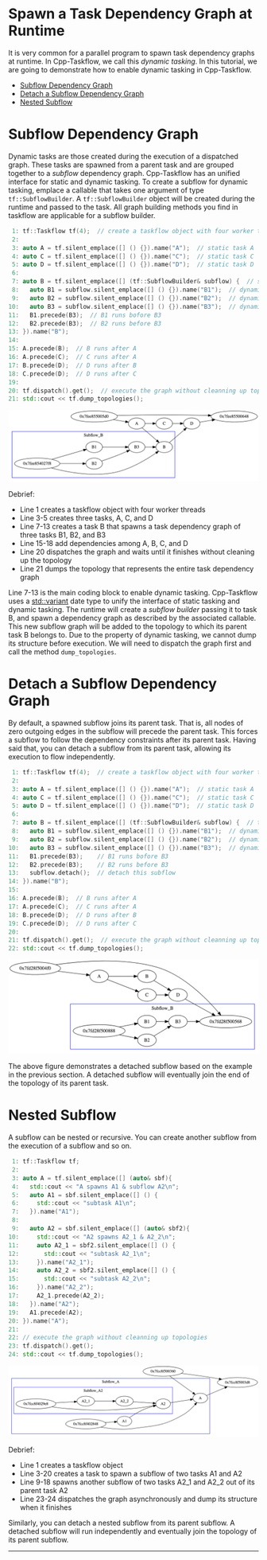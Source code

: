 # Spawn a Task Dependency Graph at Runtime

It is very common for a parallel program to 
spawn task dependency graphs at runtime.
In Cpp-Taskflow, we call this *dynamic tasking*.
In this tutorial, we are going to demonstrate how to enable dynamic tasking
in Cpp-Taskflow.

+ [Subflow Dependency Graph](#subflow-dependency-graph)
+ [Detach a Subflow Dependency Graph](#detach-a-subflow-dependency-graph)
+ [Nested Subflow](#nested-subflow)

# Subflow Dependency Graph

Dynamic tasks are those created during the execution of a dispatched graph.
These tasks are spawned from a parent task and are grouped together to a 
*subflow* dependency graph.
Cpp-Taskflow has an unified interface for static and dynamic tasking.
To create a subflow for dynamic tasking, emplace a callable 
that takes one argument of type `tf::SubflowBuilder`.
A `tf::SubflowBuilder` object will be created during the runtime and
passed to the task.
All graph building methods you find in taskflow are applicable for a subflow builder.

```cpp
 1: tf::Taskflow tf(4);  // create a taskflow object with four worker threads
 2:
 3: auto A = tf.silent_emplace([] () {}).name("A");  // static task A
 4: auto C = tf.silent_emplace([] () {}).name("C");  // static task C
 5: auto D = tf.silent_emplace([] () {}).name("D");  // static task D
 6:
 7: auto B = tf.silent_emplace([] (tf::SubflowBuilder& subflow) {  // static task B to spawn a subflow
 8:   auto B1 = subflow.silent_emplace([] () {}).name("B1");  // dynamic task B1
 9:   auto B2 = subflow.silent_emplace([] () {}).name("B2");  // dynamic task B2
10:   auto B3 = subflow.silent_emplace([] () {}).name("B3");  // dynamic task B3
11:   B1.precede(B3);  // B1 runs bofore B3
12:   B2.precede(B3);  // B2 runs before B3
13: }).name("B");
14:
15: A.precede(B);  // B runs after A
16: A.precede(C);  // C runs after A
17: B.precede(D);  // D runs after B
18: C.precede(D);  // D runs after C
19:
20: tf.dispatch().get();  // execute the graph without cleanning up topologies
21: std::cout << tf.dump_topologies();
```

![](subflow_join.png)

Debrief:
+ Line 1 creates a taskflow object with four worker threads
+ Line 3-5 creates three tasks, A, C, and D
+ Line 7-13 creates a task B that spawns a task dependency graph of three tasks B1, B2, and B3
+ Line 15-18 add dependencies among A, B, C, and D
+ Line 20 dispatches the graph and waits until it finishes without cleaning up the topology
+ Line 21 dumps the topology that represents the entire task dependency graph

Line 7-13 is the main coding block to enable dynamic tasking.
Cpp-Taskflow uses a [std::variant][std::variant] date type to 
unify the interface of static tasking and dynamic tasking.
The runtime will create a *subflow builder* passing it to task B,
and spawn a dependency graph as described by the associated callable.
This new subflow graph will be added to the topology to which its parent task B belongs to.
Due to the property of dynamic tasking,
we cannot dump its structure before execution.
We will need to dispatch the graph first and call the method `dump_topologies`.

# Detach a Subflow Dependency Graph

By default, a spawned subflow joins its parent task.
That is, all nodes of zero outgoing edges in the subflow will precede the parent task.
This forces a subflow to follow the dependency constraints after its parent task.
Having said that,
you can detach a subflow from its parent task, allowing its execution to flow independently.

```cpp
 1: tf::Taskflow tf(4);  // create a taskflow object with four worker threads
 2:
 3: auto A = tf.silent_emplace([] () {}).name("A");  // static task A
 4: auto C = tf.silent_emplace([] () {}).name("C");  // static task C
 5: auto D = tf.silent_emplace([] () {}).name("D");  // static task D
 6:
 7: auto B = tf.silent_emplace([] (tf::SubflowBuilder& subflow) {  // task B to spawn a subflow
 8:   auto B1 = subflow.silent_emplace([] () {}).name("B1");  // dynamic task B1
 9:   auto B2 = subflow.silent_emplace([] () {}).name("B2");  // dynamic task B2
10:   auto B3 = subflow.silent_emplace([] () {}).name("B3");  // dynamic task B3
11:   B1.precede(B3);    // B1 runs bofore B3
12:   B2.precede(B3);    // B2 runs before B3
13:   subflow.detach();  // detach this subflow
14: }).name("B");
15:
16: A.precede(B);  // B runs after A
17: A.precede(C);  // C runs after A
18: B.precede(D);  // D runs after B
19: C.precede(D);  // D runs after C
20:
21: tf.dispatch().get();  // execute the graph without cleanning up topologies
22: std::cout << tf.dump_topologies();
```

![](subflow_detach.png)

The above figure demonstrates a detached subflow based on the example 
in the previous section.
A detached subflow will eventually join the end of the topology of its parent task.

# Nested Subflow

A subflow can be nested or recursive.
You can create another subflow from the execution of a subflow and so on.

```cpp
 1: tf::Taskflow tf;
 2:
 3: auto A = tf.silent_emplace([] (auto& sbf){
 4:   std::cout << "A spawns A1 & subflow A2\n";
 5:   auto A1 = sbf.silent_emplace([] () {
 6:     std::cout << "subtask A1\n";
 7:   }).name("A1");
 8:
 9:   auto A2 = sbf.silent_emplace([] (auto& sbf2){
10:     std::cout << "A2 spawns A2_1 & A2_2\n";
11:     auto A2_1 = sbf2.silent_emplace([] () {
12:       std::cout << "subtask A2_1\n";
13:     }).name("A2_1");
14:     auto A2_2 = sbf2.silent_emplace([] () {
15:       std::cout << "subtask A2_2\n";
16:     }).name("A2_2");
17:     A2_1.precede(A2_2);
18:   }).name("A2");
19:   A1.precede(A2);
20: }).name("A");
21:
22: // execute the graph without cleanning up topologies
23: tf.dispatch().get();
24: std::cout << tf.dump_topologies();
```

![](nested_subflow.png)

Debrief:
+ Line 1 creates a taskflow object
+ Line 3-20 creates a task to spawn a subflow of two tasks A1 and A2
+ Line 9-18 spawns another subflow of two tasks A2_1 and A2_2 out of its parent task A2
+ Line 23-24 dispatches the graph asynchronously and dump its structure when it finishes

Similarly, you can detach a nested subflow from its parent subflow.
A detached subflow will run independently and eventually join the topology
of its parent subflow.


* * *

[std::variant]:    https://en.cppreference.com/w/cpp/header/variant

